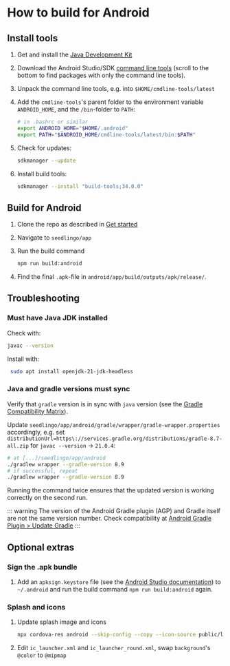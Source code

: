 ---
---

# How to build for Android

## Install tools

1. Get and install the [Java Development Kit](
   https://www.oracle.com/java/technologies/downloads)
2. Download the Android Studio/SDK [command line tools](
   https://developer.android.com/studio)
   (scroll to the bottom to find packages with only the command line tools).
3. Unpack the command line tools, e.g. into `$HOME/cmdline-tools/latest`
4. Add the `cmdline-tools`'s parent folder to the environment variable `ANDROID_HOME`,
   and the `/bin`-folder to `PATH`:

   ```sh
   # in .bashrc or similar
   export ANDROID_HOME="$HOME/.android"
   export PATH="$ANDROID_HOME/cmdline-tools/latest/bin:$PATH"
   ```

5. Check for updates:

   ```sh
   sdkmanager --update
   ```

6. Install build tools:

   ```sh
   sdkmanager --install "build-tools;34.0.0"
   ```

## Build for Android

1. Clone the repo as described in [Get started](/get-started/get-started)
2. Navigate to `seedlingo/app`
3. Run the build command

   ```sh
   npm run build:android
   ```

4. Find the final `.apk`-file in `android/app/build/outputs/apk/release/`.

## Troubleshooting

### Must have Java JDK installed

Check with:

```sh
javac --version
```

Install with:

```sh
 sudo apt install openjdk-21-jdk-headless
```

### Java and gradle versions must sync

Verify that `gradle` version is in sync with `java` version
(see the [Gradle Compatibility Matrix](
   https://docs.gradle.org/current/userguide/compatibility.html
)).

Update `seedlingo/app/android/gradle/wrapper/gradle-wrapper.properties` accordingly,
e.g. set `distributionUrl=https\://services.gradle.org/distributions/gradle-8.7-all.zip`
for `javac --version` -> `21.0.4`:

```sh
# at [...]/seedlingo/app/android
./gradlew wrapper --gradle-version 8.9
# if successful, repeat
./gradlew wrapper --gradle-version 8.9
```

Running the command twice ensures that the updated version
is working correctly on the second run.

::: warning
The version of the Android Gradle plugin (AGP)
and Gradle itself are not the same version number.
Check compatibility at
[Android Gradle Plugin > Update Gradle](
  https://developer.android.com/build/releases/gradle-plugin#updating-gradle
)
:::

## Optional extras

### Sign the .apk bundle

1. Add an `apksign.keystore` file
   (see the [Android Studio documentation](
   https://developer.android.com/studio/publish/app-signng))
   to `~/.android` and run the build command `npm run build:android` again.

### Splash and icons

1. Update splash image and icons

    ```sh
    npx cordova-res android --skip-config --copy --icon-source public/logo-m/apple-touch-icon-512x512.png --splash-source public/logo/splash.png --icon-foreground-source public/logo/icon-foreground.png --icon-background-source public/logo/icon-background.png`
    ```
2. Edit `ic_launcher.xml` and `ic_launcher_round.xml`, swap `background`'s `@color` to `@mipmap`
